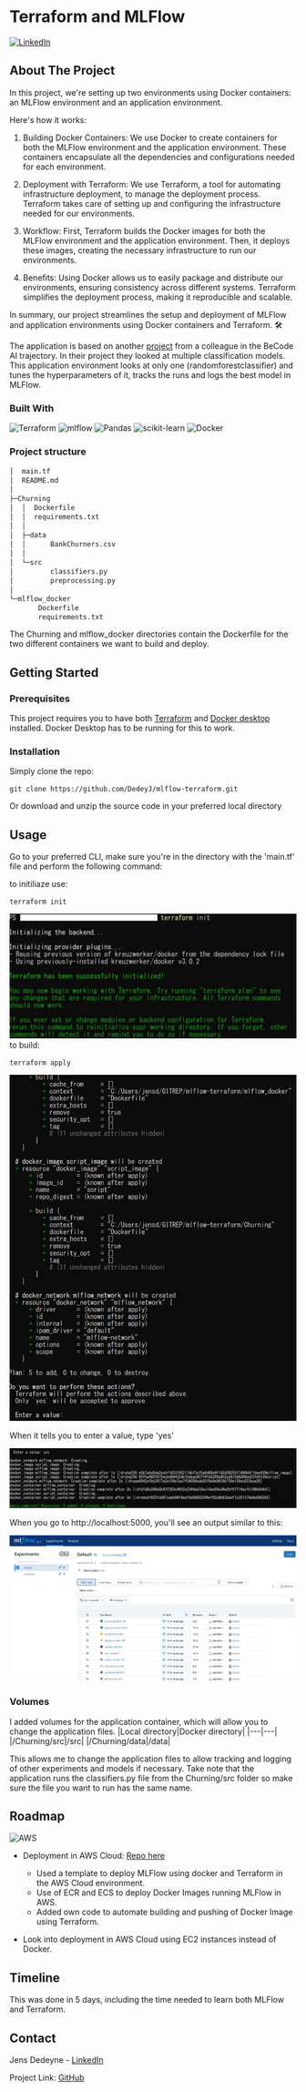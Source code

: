 # Terraform and MLFlow

[![LinkedIn][linkedin-shield]][linkedin-url]


<!-- ABOUT THE PROJECT -->
## About The Project

In this project, we're setting up two environments using Docker containers: an MLFlow environment and an application environment.

Here's how it works:

1. Building Docker Containers:
We use Docker to create containers for both the MLFlow environment and the application environment.
These containers encapsulate all the dependencies and configurations needed for each environment.

2. Deployment with Terraform:
We use Terraform, a tool for automating infrastructure deployment, to manage the deployment process.
Terraform takes care of setting up and configuring the infrastructure needed for our environments.

3. Workflow:
First, Terraform builds the Docker images for both the MLFlow environment and the application environment.
Then, it deploys these images, creating the necessary infrastructure to run our environments.

4. Benefits:
Using Docker allows us to easily package and distribute our environments, ensuring consistency across different systems.
Terraform simplifies the deployment process, making it reproducible and scalable.

In summary, our project streamlines the setup and deployment of MLFlow and application environments using Docker containers and Terraform. 🛠️

The application is based on another [project](https://github.com/ArianaBik96/Customer_churn_analysis) from a colleague in the BeCode AI trajectory. In their project they looked at multiple classification models. This application environment looks at only one (randomforestclassifier) and tunes the hyperparameters of it, tracks the runs and logs the best model in MLFlow.

### Built With

![Terraform](https://img.shields.io/badge/terraform-%235835CC.svg?style=for-the-badge&logo=terraform&logoColor=white)
![mlflow](https://img.shields.io/badge/mlflow-%23d9ead3.svg?style=for-the-badge&logo=numpy&logoColor=blue)
![Pandas](https://img.shields.io/badge/pandas-%23150458.svg?style=for-the-badge&logo=pandas&logoColor=white)
![scikit-learn](https://img.shields.io/badge/scikit--learn-%23F7931E.svg?style=for-the-badge&logo=scikit-learn&logoColor=white)
![Docker](https://img.shields.io/badge/docker-%230db7ed.svg?style=for-the-badge&logo=docker&logoColor=white)

### Project structure

    │  main.tf
    │  README.md
    │
    ├─Churning
    │  │  Dockerfile
    │  │  requirements.txt
    │  │
    │  ├─data
    │  │      BankChurners.csv
    │  │
    │  └─src
    │         classifiers.py
    │         preprocessing.py
    │      
    └─mlflow_docker
           Dockerfile
           requirements.txt

The Churning and mlflow_docker directories contain the Dockerfile for the two different containers we want to build and deploy.

<!-- GETTING STARTED -->
## Getting Started

### Prerequisites

This project requires you to have both [Terraform](https://developer.hashicorp.com/terraform/install) and [Docker desktop](https://docs.docker.com/desktop/) installed.
Docker Desktop has to be running for this to work.

### Installation

Simply clone the repo:
~~~
git clone https://github.com/DedeyJ/mlflow-terraform.git
~~~

Or download and unzip the source code in your preferred local directory


<!-- USAGE EXAMPLES -->
## Usage

Go to your preferred CLI, make sure you're in the directory with the 'main.tf' file  and perform the following command:

to initiliaze use:
~~~
terraform init
~~~
![terraform init](images/terraform-init.jpg)
to build: 
~~~
terraform apply
~~~
![terraform apply](images/terraform-apply.jpeg)

When it tells you to enter a value, type 'yes'

![terraform applied](images/terraform-applied.jpg)

When you go to http://localhost:5000, you'll see an output similar to this: 

![MLFlow](images/mlflow.jpg)


### Volumes
I added volumes for the application container, which will allow you to change the application files. 
|Local directory|Docker directory|
|---|---|
|/Churning/src|/src|
|/Churning/data|/data|

This allows me to change the application files to allow tracking and logging of other experiments and models if necessary. Take note that the application runs the classifiers.py file from the Churning/src folder so make sure the file you want to run has the same name. 

<!-- ROADMAP -->
## Roadmap

![AWS](https://img.shields.io/badge/AWS-%23FF9900.svg?style=for-the-badge&logo=amazon-aws&logoColor=white)

* Deployment in AWS Cloud: [Repo here](https://github.com/DedeyJ/terraform-cloud)

    - Used a template to deploy MLFlow using docker and Terraform in the AWS Cloud environment.
    - Use of ECR and ECS to deploy Docker Images running MLFlow in AWS.
    - Added own code to automate building and pushing of Docker Image using Terraform.

* Look into deployment in AWS Cloud using EC2 instances instead of Docker.



## Timeline

This was done in 5 days, including the time needed to learn both MLFlow and Terraform.

<!-- CONTACT -->
## Contact

Jens Dedeyne - [LinkedIn](https://www.linkedin.com/in/jens-dedeyne/)

Project Link: [GitHub](https://github.com/DedeyJ/mlflow-terraform)




<!-- MARKDOWN LINKS & IMAGES -->
<!-- https://www.markdownguide.org/basic-syntax/#reference-style-links -->
[contributors-shield]: https://img.shields.io/github/contributors/github_username/repo_name.svg?style=for-the-badge
[contributors-url]: https://github.com/github_username/repo_name/graphs/contributors
[forks-shield]: https://img.shields.io/github/forks/github_username/repo_name.svg?style=for-the-badge
[forks-url]: https://github.com/github_username/repo_name/network/members
[stars-shield]: https://img.shields.io/github/stars/github_username/repo_name.svg?style=for-the-badge
[stars-url]: https://github.com/github_username/repo_name/stargazers
[issues-shield]: https://img.shields.io/github/issues/github_username/repo_name.svg?style=for-the-badge
[issues-url]: https://github.com/github_username/repo_name/issues
[license-shield]: https://img.shields.io/github/license/github_username/repo_name.svg?style=for-the-badge
[license-url]: https://github.com/github_username/repo_name/blob/master/LICENSE.txt
[linkedin-shield]: https://img.shields.io/badge/-LinkedIn-black.svg?style=for-the-badge&logo=linkedin&colorB=555
[linkedin-url]: https://www.linkedin.com/in/jens-dedeyne/
[product-screenshot]: images/screenshot.png
[Next.js]: https://img.shields.io/badge/next.js-000000?style=for-the-badge&logo=nextdotjs&logoColor=white
[Next-url]: https://nextjs.org/
[React.js]: https://img.shields.io/badge/React-20232A?style=for-the-badge&logo=react&logoColor=61DAFB
[React-url]: https://reactjs.org/
[Vue.js]: https://img.shields.io/badge/Vue.js-35495E?style=for-the-badge&logo=vuedotjs&logoColor=4FC08D
[Vue-url]: https://vuejs.org/
[Angular.io]: https://img.shields.io/badge/Angular-DD0031?style=for-the-badge&logo=angular&logoColor=white
[Angular-url]: https://angular.io/
[Svelte.dev]: https://img.shields.io/badge/Svelte-4A4A55?style=for-the-badge&logo=svelte&logoColor=FF3E00
[Svelte-url]: https://svelte.dev/
[Laravel.com]: https://img.shields.io/badge/Laravel-FF2D20?style=for-the-badge&logo=laravel&logoColor=white
[Laravel-url]: https://laravel.com
[Bootstrap.com]: https://img.shields.io/badge/Bootstrap-563D7C?style=for-the-badge&logo=bootstrap&logoColor=white
[Bootstrap-url]: https://getbootstrap.com
[JQuery.com]: https://img.shields.io/badge/jQuery-0769AD?style=for-the-badge&logo=jquery&logoColor=white
[JQuery-url]: https://jquery.com 
